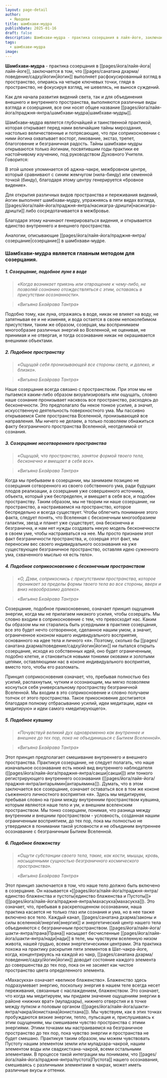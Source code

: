 ```yaml
---
layout: page-detail
author:
  - Яшодеви
title: шамбхави-мудра
publishDate: 2025-01-16
draft: false
description: Шамбхави-мудра - практика созерцания в лайя-йоге, заключается в том, что йогин выполняет расфокусированный взгляд в пространство, опираясь на четыре ключевых точки, глядя в пространство, не фокусируя взгляд, не шевелясь, не вынося суждений.
tags:
  - шамбхави-мудра
image:
---
```

**Шамбхави-мудра** - практика созерцания в [[pages/йога/лайя-йога|лайя-йоге]], заключается в том, что [[pages/санатана дхарма/поведение/садху/йогин|йогин]] выполняет расфокусированный взгляд в пространство, опираясь на четыре ключевых точки, глядя в пространство, не фокусируя взгляд, не шевелясь, не вынося суждений.

Как для начала развития видений света, так и для объединения внешнего и внутреннего пространства, выполняются различные виды взгляда и созерцания, все они носят общее название [[pages/йога/лайя-йога/праджня-янтра/шамбхави-мудра|шамбхави-мудры]].

Шамбхави-мудра является глубочайшей и таинственной практикой, которая открывает перед нами величайшие тайны мироздания, настолько величественные и потрясающие, что при соприкосновении с ними йогина охватывает восторг, ликование, экстаз, трепет, благоговение и безграничная радость. Тайны шамбхави-мудры открываются только йогинам, посвятившим годы практики ее настойчивому изучению, под руководством Духовного Учителя. Говорится:

В этой шлоке упоминается об аджна-чакре, межбровном центре, который сравнивают с синим жемчугом (нила-бинду) или семенной точкой (бинду), благодаря этому центру генерируется «бровное видение».

Для открытия различных видов пространства и переживания видений, йогин выполняет шамбхави-мудру, упражняясь в пяти видах взгляда, [[pages/йога/лайя-йога/праджня-янтра/насикагра-дришти|насикагра-дришти]] либо сосредотачивается в межбровье.

Благодаря этому начинают генерироваться видения, и открывается единство внутреннего и внешнего пространства.

Аналогии, описывающие [[pages/йога/лайя-йога/праджня-янтра/созерцание|созерцание]]  в шамбхвави-мудре.

### Шамбхави-мудра является главным методом для созерцания.

##### 1. Созерцание, подобное луне в воде

>*«Когда возникает приязнь или отвращение к чему-либо, не позволяй сознанию отождествляться с этим, оставаясь в присутствии осознанности».*

>*«Вигьяна Бхайрава Тантра»*

Подобно тому, как луна, отражаясь в воде, никак не влияет на воду, не запятнывая ее и не изменяя, и вода остается в своем непоколебимом присутствии, таким же образом, созерцая, мы воспринимаем многообразие различных энергий во Вселенной, не оценивая, не принимая и не отвергая, и тогда осознавание никак не окрашивается внешними объектами.

##### 2. Подобное пространству

>*«Ощущай себя пронизывающей все стороны света, и далеко, и близко».*

>*«Вигьяна Бхайрава Тантра»*

Наше созерцание всегда связано с пространством. При этом мы не пытаемся каким-либо образом визуализировать или ощущать, словно наше сознание пронизывает насквозь все пространство, расходясь до бесконечности. Это предполагало бы некое тонкое усилие, а значит, искусственную деятельность поверхностного ума. Мы пассивно открываемся Силе пространства Вселенной, пронизывающей все направления. Мы ничего не делаем, а только позволяем обнажиться факту безграничного пространства Вселенной, неотделимой от сознания.

##### 3. Созерцание несотворенного пространства

>*«Ощущай, что пространство, занятое формой твоего тела, бесконечно и вмещает в себя все».*

>*«Вигьяна Бхайрава Тантра»*

Когда мы пребываем в созерцании, мы занимаем позицию не созерцания сотворенного из своего собственного ума, ради будущих плодов реализации, а созерцания уже совершенного источника, объекта, который уже беспределен, и вмещает в себя все, и подобен пространству. Таким образом, мы не творим ни наше созерцание, ни пространство, а настраиваемся на пространство, которое беспредельно и всегда существует. Чтобы облегчить понимание этого факта, следует понять, что Вселенная с бесконечным многообразием галактик, звезд и планет уже существует, она бесконечна и безгранична, и нам нет нужды создавать некую модель бесконечности в своем уме, чтобы настраиваться на нее. Мы просто признаем этот факт безграничности пространства, и, созерцая этот факт, мы переносим вес своего индивидуального осознавания на уже существующее безграничное пространство, оставляя идею суженного ума, схваченного мыслью «я есть тело».

##### 4. Подобное соприкосновению с бесконечным пространством

>*«О, Дэви, соприкоснись с присутствием пространства, которое проникает за пределы формы твоего тела во все стороны, вверх и вниз невообразимо далеко».*

>*«Вигьяна Бхайрава Тантра»*

Созерцание, подобное прикосновению, означает принцип ощущения энергии, когда мы не прилагаем никакого усилия, чтобы созерцать. Мы словно входим в соприкосновение с тем, что превосходит нас. Каким бы образом мы ни старались быть усердными в практике созерцания, все это будет нечто сотворенное, сделанное нашим умом, а значит, ограниченное коконом нашего индивидуального восприятия, основанного на идее тела и личного «я». Поэтому, сколько бы [[pages/санатана дхарма/поведение/садху/йогин|йогин]] ни пытался открыть созерцание, исходя из собственных идей, оно будет ограниченным, подобно клетке, и становиться новыми тонкими оковами и золотыми цепями, оставляющими нас в коконе индивидуального восприятия, вместо того, чтобы его разломать.

Принцип соприкосновения означает, что, пребывая полностью без усилий, распахнутым, чутким и осознающим, мы мягко позволяем коснуться себя универсальному пространству безграничной Вселенной. Мы входим в это соприкосновение и словно получаем толчок от этого пространства. Такое прикосновение достигается благодаря полному отбрасыванию усилий, идеи медитации, идеи «я медитирую» и идеи самого «медитирующего».

##### 5. Подобное кувшину

>*«Почувствуй великий дух одновременно как внутреннее и внешнее до тех пор, пока не объединишься с Бытием Вселенной».*

>*«Вигьяна Бхайрава Тантра»*

Этот принцип предполагает смешивание внутреннего и внешнего пространства. Практикуя созерцание, не следует полагать, что наше изначальное осознавание есть некий вид внутреннего наблюдателя ([[pages/йога/лайя-йога/праджня-янтра/сакши|сакши]]) или тонкого регистрирующего внутреннего осознавания ([[pages/йога/лайя-йога/праджня-янтра/антарьямин|антарьямина]]). Думать, что в этом заключается все созерцание, означает оставаться все в том же коконе съеженного личностного восприятия «я». Здесь мы медитируем, пребывая словно на грани между внутренним пространством кувшина, которым являются наше тело и ум, и внешним вселенским пространством. Мы тонко созерцаем, понимая, что разница между внутренним и внешним пространством - условность, созданная нашим ограниченным восприятием, до тех пор, пока мы полностью не утвердимся в понимании такой условности и не объединим внутреннее осознавание с безграничным Бытием Вселенной.

##### 6. Подобное блаженству

>*«Ощути субстанции своего тела, такие, как кости, мышцы, кровь, насыщенными сущностью безграничного космического пространства».*

>*«Вигьяна Бхайрава Тантра»*

Этот принцип заключается в том, что наше тело должно быть включено в созерцание. Он называется «[[pages/йога/лайя-йога/праджня-янтра/единство блаженства и пустоты|единство блаженства и Пустоты]]» ([[pages/йога/лайя-йога/праджня-янтра/махасукха|махасукха]]). Это означает, что, пребывая в раскрепощенном осознавании, наша практика касается не только глаз или сознания и ума, но в нее также включено все тело. Каждый канал, [[pages/санатана дхарма/законы и силы вселенной/энергия|энергия]] и энергетический центр нашего тела объединяются с безграничным пространством. [[pages/йога/лайя-йога/шакти-янтра/прана|Прана]] насыщает бесчисленные [[pages/йога/лайя-йога/шакти-янтра/нади|нади]] в теле, мы чувствуем вселенную низом живота, нашей грудью, всеми энергетическими центрами. Эта практика похожа на практику раскрытия пяти элементов в Шат-чакра-йоге, когда, концентрируясь на каждой из чакр, [[pages/санатана дхарма/поведение/садху/йогин|йогин]] доводит состояние каждого элемента до совершенства до тех пор, пока он не засияет как чистое пространство цвета определенного элемента.

«Махасукха» означает «великое блаженство». Блаженство здесь подразумевает энергию, поскольку энергия в нашем теле всегда несет переживания, связанные с наслаждением, блаженством. Это означает, что когда мы медитируем, мы придаем значение ощущениям энергии в районе «нижних врат» (муладхары), нижнего отверстия и в точке между пупком и половым органом ([[pages/йога/лайя-йога/шакти-янтра/чакра/йонистхана|йонистхана]]). Мы чувствуем, как в этих точках пробуждаются вязкие энергии, тепло, пульсация и, прислушиваясь к этим ощущениям, мы смешиваем чувство пространства с этими энергиями. Этими точками мы настраиваемся на безграничное пространство до тех пор, пока чувство энергии и пространства не будет смешано. Практикуя таким образом, мы можем чувствовать Пустоту нашим элементом земли или муладхара-чакрой, нашим элементом воды или свадхистхана-чакрой, всеми остальными элементами. В процессе такой интеграции мы понимаем, что [[pages/йога/лайя-йога/праджня-янтра/пустота|Пустота]] нашего осознавания, смешиваясь с различными элементами в чакрах, может иметь различные вкусы и оттенки.